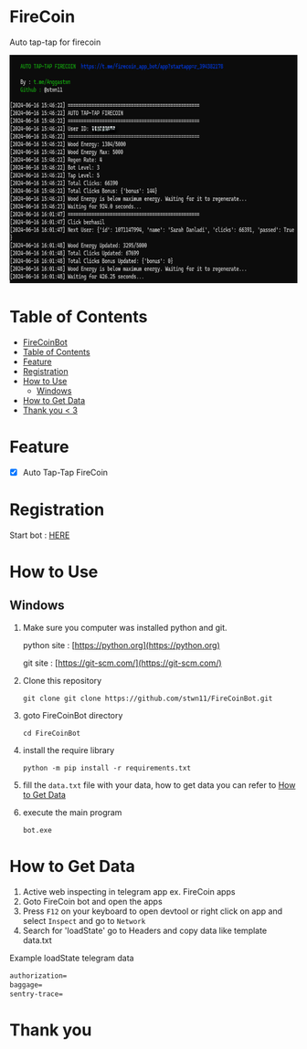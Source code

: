 # FireCoin

Auto tap-tap for firecoin

<center>
<img src="./image/image.png" width="600px" height="400px">
</center>

# Table of Contents
- [FireCoinBot](#FireCoin)
- [Table of Contents](#table-of-contents)
- [Feature](#feature)
- [Registration](#registration)
- [How to Use](#how-to-use)
  - [Windows](#windows)
 - [How to Get Data](#how-to-get-data)
- [Thank you \< 3](#thank-you--3)

# Feature

- [x] Auto Tap-Tap FireCoin


# Registration

Start bot : [HERE](https://t.me/firecoin_app_bot/app?startapp=r_394382178)

# How to Use

## Windows 

1. Make sure you computer was installed python and git.
   
   python site : [https://python.org](https://python.org)
   
   git site : [https://git-scm.com/](https://git-scm.com/)

2. Clone this repository
   ```shell
   git clone git clone https://github.com/stwn11/FireCoinBot.git
   ```

3. goto FireCoinBot directory
   ```
   cd FireCoinBot
   ```

4. install the require library
   ```
   python -m pip install -r requirements.txt
   ```

5. fill the `data.txt` file with your data, how to get data you can refer to [How to Get Data](#how-to-get-data)
6. execute the main program 
   ```
   bot.exe
   ```
# How to Get Data
   
   1. Active web inspecting in telegram app ex. FireCoin apps 
   2. Goto FireCoin bot and open the apps
   3. Press `F12` on your keyboard to open devtool or right click on app and select `Inspect` and go to `Network`
   4. Search for 'loadState' go to Headers and copy data like template data.txt
    
   Example loadState telegram data

   ```
   authorization=
   baggage=
   sentry-trace=

   ```
# Thank you

